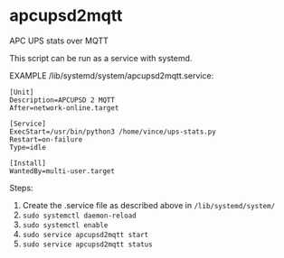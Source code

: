 # apcupsd2mqtt
APC UPS stats over MQTT

This script can be run as a service with systemd.

EXAMPLE /lib/systemd/system/apcupsd2mqtt.service:

    [Unit]
    Description=APCUPSD 2 MQTT
    After=network-online.target

    [Service]
    ExecStart=/usr/bin/python3 /home/vince/ups-stats.py
    Restart=on-failure
    Type=idle

    [Install]
    WantedBy=multi-user.target


Steps:

  1. Create the .service file as described above in `/lib/systemd/system/`
  2. `sudo systemctl daemon-reload`
  3. `sudo systemctl enable`
  4. `sudo service apcupsd2mqtt start`
  5. `sudo service apcupsd2mqtt status`
